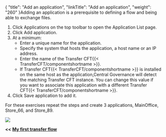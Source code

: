 {
    "title": "Add an application",
    "linkTitle": "Add an application",
    "weight": "260"
}Adding an application is a prerequisite to defining a flow and being able to exchange files.

1. Click Applications on the top toolbar to open the Application List page.
1. Click Add application.
1. At a minimum:
    -   Enter a unique name for the application.  
    -   Specify the system that hosts the application, a host name or an IP address.
    -   Enter the name of the Transfer CFT{{< TransferCFT/componentshortname >}}.
    -   If Transfer CFT{{< TransferCFT/componentshortname >}} is installed on the same host as the application,Central Governance will detect the matching Transfer CFT instance. You can change this value if you want to associate this application with a different Transfer CFT{{< TransferCFT/componentshortname >}}.
1. Click Save application to add it.

For these exercises repeat the steps and create 3 applications, MainOffice, Store\_66, and Store\_89.

![](/Images/TransferCFT/create_application_w_cg.png)

****&lt;&lt;**** <a href="../../" class="bold_in_para MCXref xref xrefbold_in_para"><strong><strong>My first transfer flow</strong></strong></a>
